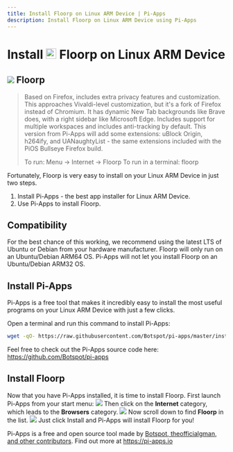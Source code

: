 ```yaml
---
title: Install Floorp on Linux ARM Device | Pi-Apps
description: Install Floorp on Linux ARM Device using Pi-Apps
---
```

<div class="simple-install-content content">

# Install <img src="/img/app-icons/Floorp/icon-64.png" height=24> Floorp on Linux ARM Device

## <img src="/img/app-icons/Floorp/icon-64.png"> Floorp
> Based on Firefox, includes extra privacy features and customization.
> This approaches Vivaldi-level customization, but it's a fork of Firefox instead of Chromium. It has dynamic New Tab backgrounds like Brave does, with a right sidebar like Microsoft Edge. Includes support for multiple workspaces and includes anti-tracking by default.
> This version from Pi-Apps will add some extensions: uBlock Origin, h264ify, and UANaughtyList - the same extensions included with the PiOS Bullseye Firefox build.
> 
> To run: Menu -> Internet -> Floorp
> To run in a terminal: floorp

Fortunately, Floorp is very easy to install on your Linux ARM Device in just two steps.
1. Install Pi-Apps - the best app installer for Linux ARM Device.
2. Use Pi-Apps to install Floorp.
</div>
<div class="simple-install-content content">

## Compatibility
For the best chance of this working, we recommend using the latest LTS of Ubuntu or Debian from your hardware manufacturer.
Floorp will only run on an Ubuntu/Debian ARM64 OS. Pi-Apps will not let you install Floorp on an Ubuntu/Debian ARM32 OS.
</div>
<div class="simple-install-content content">

## Install Pi-Apps

Pi-Apps is a free tool that makes it incredibly easy to install the most useful programs on your Linux ARM Device with just a few clicks.

Open a terminal and run this command to install Pi-Apps:
```bash
wget -qO- https://raw.githubusercontent.com/Botspot/pi-apps/master/install | bash
```
Feel free to check out the Pi-Apps source code here: https://github.com/Botspot/pi-apps
</div>
<div class="simple-install-content content">

## Install Floorp

Now that you have Pi-Apps installed, it is time to install Floorp.
First launch Pi-Apps from your start menu:
<img src="/img/start-menu.png">
Then click on the <b>Internet</b> category, which leads to the <b>Browsers</b> category.
<img src="/img/category-selections/Browsers.png">
Now scroll down to find <b>Floorp</b> in the list.
<img src="/img/app-icons/Floorp/app-selection.png">
Just click Install and Pi-Apps will install Floorp for you!
</div>
<div class="simple-install-content content">

Pi-Apps is a free and open source tool made by [Botspot, theofficialgman, and other contributors](/about/#contributors). Find out more at https://pi-apps.io
</div>
